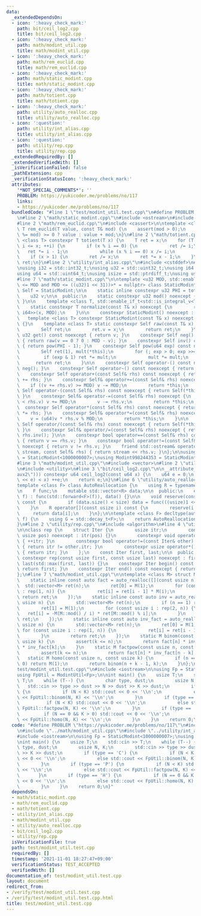 ```yaml
---
data:
  _extendedDependsOn:
  - icon: ':heavy_check_mark:'
    path: bit/ceil_log2.cpp
    title: bit/ceil_log2.cpp
  - icon: ':heavy_check_mark:'
    path: math/modint_util.cpp
    title: math/modint_util.cpp
  - icon: ':heavy_check_mark:'
    path: math/rem_euclid.cpp
    title: math/rem_euclid.cpp
  - icon: ':heavy_check_mark:'
    path: math/static_modint.cpp
    title: math/static_modint.cpp
  - icon: ':heavy_check_mark:'
    path: math/totient.cpp
    title: math/totient.cpp
  - icon: ':heavy_check_mark:'
    path: utility/auto_realloc.cpp
    title: utility/auto_realloc.cpp
  - icon: ':question:'
    path: utility/int_alias.cpp
    title: utility/int_alias.cpp
  - icon: ':question:'
    path: utility/rep.cpp
    title: utility/rep.cpp
  _extendedRequiredBy: []
  _extendedVerifiedWith: []
  _isVerificationFailed: false
  _pathExtension: cpp
  _verificationStatusIcon: ':heavy_check_mark:'
  attributes:
    '*NOT_SPECIAL_COMMENTS*': ''
    PROBLEM: https://yukicoder.me/problems/no/117
    links:
    - https://yukicoder.me/problems/no/117
  bundledCode: "#line 1 \"test/modint_util.test.cpp\"\n#define PROBLEM \"https://yukicoder.me/problems/no/117\"\
    \n#line 2 \"math/static_modint.cpp\"\n#include <ostream>\n#include <type_traits>\n\
    #line 2 \"math/rem_euclid.cpp\"\n#include <cassert>\n\ntemplate <class T> constexpr\
    \ T rem_euclid(T value, const T& mod) {\n    assert(mod > 0);\n    return (value\
    \ %= mod) >= 0 ? value : value + mod;\n}\n#line 2 \"math/totient.cpp\"\n\ntemplate\
    \ <class T> constexpr T totient(T x) {\n    T ret = x;\n    for (T i = 2; i *\
    \ i <= x; ++i) {\n        if (x % i == 0) {\n            ret /= i;\n         \
    \   ret *= i - 1;\n            while (x % i == 0) x /= i;\n        }\n    }\n\
    \    if (x > 1) {\n        ret /= x;\n        ret *= x - 1;\n    }\n    return\
    \ ret;\n}\n#line 2 \"utility/int_alias.cpp\"\n#include <cstddef>\n#include <cstdint>\n\
    \nusing i32 = std::int32_t;\nusing u32 = std::uint32_t;\nusing i64 = std::int64_t;\n\
    using u64 = std::uint64_t;\nusing isize = std::ptrdiff_t;\nusing usize = std::size_t;\n\
    #line 7 \"math/static_modint.cpp\"\n\ntemplate <u32 MOD, std::enable_if_t<((u32)1\
    \ <= MOD and MOD <= ((u32)1 << 31))>* = nullptr> class StaticModint {\n    using\
    \ Self = StaticModint;\n\n    static inline constexpr u32 PHI = totient(MOD);\n\
    \    u32 v;\n\n  public:\n    static constexpr u32 mod() noexcept { return MOD;\
    \ }\n\n    template <class T, std::enable_if_t<std::is_integral_v<T>>* = nullptr>\n\
    \    static constexpr T normalize(const T& x) noexcept {\n        return rem_euclid<std::common_type_t<T,\
    \ i64>>(x, MOD);\n    }\n\n    constexpr StaticModint() noexcept : v(0) {}\n \
    \   template <class T> constexpr StaticModint(const T& x) noexcept : v(normalize(x))\
    \ {}\n    template <class T> static constexpr Self raw(const T& x) noexcept {\n\
    \        Self ret;\n        ret.v = x;\n        return ret;\n    }\n\n    constexpr\
    \ u32 get() const noexcept { return v; }\n    constexpr Self neg() const noexcept\
    \ { return raw(v == 0 ? 0 : MOD - v); }\n    constexpr Self inv() const noexcept\
    \ { return pow(PHI - 1); }\n    constexpr Self pow(u64 exp) const noexcept {\n\
    \        Self ret(1), mult(*this);\n        for (; exp > 0; exp >>= 1) {\n   \
    \         if (exp & 1) ret *= mult;\n            mult *= mult;\n        }\n  \
    \      return ret;\n    }\n\n    constexpr Self operator-() const noexcept { return\
    \ neg(); }\n    constexpr Self operator~() const noexcept { return inv(); }\n\n\
    \    constexpr Self operator+(const Self& rhs) const noexcept { return Self(*this)\
    \ += rhs; }\n    constexpr Self& operator+=(const Self& rhs) noexcept {\n    \
    \    if ((v += rhs.v) >= MOD) v -= MOD;\n        return *this;\n    }\n\n    constexpr\
    \ Self operator-(const Self& rhs) const noexcept { return Self(*this) -= rhs;\
    \ }\n    constexpr Self& operator-=(const Self& rhs) noexcept {\n        if (v\
    \ < rhs.v) v += MOD;\n        v -= rhs.v;\n        return *this;\n    }\n\n  \
    \  constexpr Self operator*(const Self& rhs) const noexcept { return Self(*this)\
    \ *= rhs; }\n    constexpr Self& operator*=(const Self& rhs) noexcept {\n    \
    \    v = (u64)v * rhs.v % MOD;\n        return *this;\n    }\n\n    constexpr\
    \ Self operator/(const Self& rhs) const noexcept { return Self(*this) /= rhs;\
    \ }\n    constexpr Self& operator/=(const Self& rhs) noexcept { return *this *=\
    \ rhs.inv(); }\n\n    constexpr bool operator==(const Self& rhs) const noexcept\
    \ { return v == rhs.v; }\n    constexpr bool operator!=(const Self& rhs) const\
    \ noexcept { return v != rhs.v; }\n    friend std::ostream& operator<<(std::ostream&\
    \ stream, const Self& rhs) { return stream << rhs.v; }\n};\n\nusing Modint1000000007\
    \ = StaticModint<1000000007>;\nusing Modint998244353 = StaticModint<998244353>;\n\
    #line 3 \"math/modint_util.cpp\"\n#include <vector>\n#line 2 \"utility/auto_realloc.cpp\"\
    \n#include <utility>\n#line 3 \"bit/ceil_log2.cpp\"\n\n__attribute__((target(\"\
    avx2\"))) constexpr u64 ceil_log2(const u64 x) {\n    u64 e = 0;\n    while (((u64)1\
    \ << e) < x) ++e;\n    return e;\n}\n#line 6 \"utility/auto_realloc.cpp\"\n\n\
    template <class F> class AutoReallocation {\n    using R = typename decltype(std::declval<F>()((usize)0))::value_type;\n\
    \n    F func;\n    mutable std::vector<R> data;\n\n  public:\n    explicit AutoReallocation(F&&\
    \ f) : func(std::forward<F>(f)), data() {}\n\n    void reserve(const usize size)\
    \ const {\n        if (data.size() < size) data = func(((usize)1 << ceil_log2(size)));\n\
    \    }\n    R operator[](const usize i) const {\n        reserve(i + 1);\n   \
    \     return data[i];\n    }\n};\n\ntemplate <class F> decltype(auto) auto_realloc(F&&\
    \ f) {\n    using G = std::decay_t<F>;\n    return AutoReallocation<G>(std::forward<G>(f));\n\
    }\n#line 2 \"utility/rep.cpp\"\n#include <algorithm>\n#line 4 \"utility/rep.cpp\"\
    \n\nclass rep {\n    struct Iter {\n        usize itr;\n        constexpr Iter(const\
    \ usize pos) noexcept : itr(pos) {}\n        constexpr void operator++() noexcept\
    \ { ++itr; }\n        constexpr bool operator!=(const Iter& other) const noexcept\
    \ { return itr != other.itr; }\n        constexpr usize operator*() const noexcept\
    \ { return itr; }\n    };\n    const Iter first, last;\n\n  public:\n    explicit\
    \ constexpr rep(const usize first, const usize last) noexcept : first(first),\
    \ last(std::max(first, last)) {}\n    constexpr Iter begin() const noexcept {\
    \ return first; }\n    constexpr Iter end() const noexcept { return last; }\n\
    };\n#line 7 \"math/modint_util.cpp\"\n\ntemplate <class M> struct ModintUtil {\n\
    \    static inline const auto fact = auto_realloc([](const usize n) {\n      \
    \  std::vector<M> ret(n);\n        ret[0] = M(1);\n        for (const usize i\
    \ : rep(1, n)) {\n            ret[i] = ret[i - 1] * M(i);\n        }\n       \
    \ return ret;\n    });\n    static inline const auto inv = auto_realloc([](const\
    \ usize n) {\n        std::vector<M> ret(n);\n        if (n == 1) return ret;\n\
    \        ret[1] = M(1);\n        for (const usize i : rep(2, n)) {\n         \
    \   ret[i] = -M(M::mod() / i) * ret[M::mod() % i];\n        }\n        return\
    \ ret;\n    });\n    static inline const auto inv_fact = auto_realloc([](const\
    \ usize n) {\n        std::vector<M> ret(n);\n        ret[0] = M(1);\n       \
    \ for (const usize i : rep(1, n)) {\n            ret[i] = ret[i - 1] * inv[i];\n\
    \        }\n        return ret;\n    });\n    static M binom(const usize n, const\
    \ usize k) {\n        assert(k <= n);\n        return fact[n] * inv_fact[n - k]\
    \ * inv_fact[k];\n    }\n    static M factpow(const usize n, const usize k) {\n\
    \        assert(k <= n);\n        return fact[n] * inv_fact[n - k];\n    }\n \
    \   static M homo(const usize n, const usize k) {\n        if (n == 0 and k ==\
    \ 0) return M(1);\n        return binom(n + k - 1, k);\n    }\n};\n#line 5 \"\
    test/modint_util.test.cpp\"\n#include <iostream>\n\nusing Fp = StaticModint<1000000007>;\n\
    using FpUtil = ModintUtil<Fp>;\n\nint main() {\n    usize T;\n    std::cin >>\
    \ T;\n    while (T--) {\n        char type, dust;\n        usize N, K;\n     \
    \   std::cin >> type >> dust >> N >> dust >> K >> dust;\n        if (type == 'C')\
    \ {\n            if (N < K) std::cout << 0 << '\\n';\n            else std::cout\
    \ << FpUtil::binom(N, K) << '\\n';\n        }\n        if (type == 'P') {\n  \
    \          if (N < K) std::cout << 0 << '\\n';\n            else std::cout <<\
    \ FpUtil::factpow(N, K) << '\\n';\n        }\n        if (type == 'H') {\n   \
    \         if (N == 0 && K > 0) std::cout << 0 << '\\n';\n            else std::cout\
    \ << FpUtil::homo(N, K) << '\\n';\n        }\n    }\n    return 0;\n}\n"
  code: "#define PROBLEM \"https://yukicoder.me/problems/no/117\"\n#include \"../math/static_modint.cpp\"\
    \n#include \"../math/modint_util.cpp\"\n#include \"../utility/int_alias.cpp\"\n\
    #include <iostream>\n\nusing Fp = StaticModint<1000000007>;\nusing FpUtil = ModintUtil<Fp>;\n\
    \nint main() {\n    usize T;\n    std::cin >> T;\n    while (T--) {\n        char\
    \ type, dust;\n        usize N, K;\n        std::cin >> type >> dust >> N >> dust\
    \ >> K >> dust;\n        if (type == 'C') {\n            if (N < K) std::cout\
    \ << 0 << '\\n';\n            else std::cout << FpUtil::binom(N, K) << '\\n';\n\
    \        }\n        if (type == 'P') {\n            if (N < K) std::cout << 0\
    \ << '\\n';\n            else std::cout << FpUtil::factpow(N, K) << '\\n';\n \
    \       }\n        if (type == 'H') {\n            if (N == 0 && K > 0) std::cout\
    \ << 0 << '\\n';\n            else std::cout << FpUtil::homo(N, K) << '\\n';\n\
    \        }\n    }\n    return 0;\n}"
  dependsOn:
  - math/static_modint.cpp
  - math/rem_euclid.cpp
  - math/totient.cpp
  - utility/int_alias.cpp
  - math/modint_util.cpp
  - utility/auto_realloc.cpp
  - bit/ceil_log2.cpp
  - utility/rep.cpp
  isVerificationFile: true
  path: test/modint_util.test.cpp
  requiredBy: []
  timestamp: '2021-11-01 18:27:47+09:00'
  verificationStatus: TEST_ACCEPTED
  verifiedWith: []
documentation_of: test/modint_util.test.cpp
layout: document
redirect_from:
- /verify/test/modint_util.test.cpp
- /verify/test/modint_util.test.cpp.html
title: test/modint_util.test.cpp
---
```

